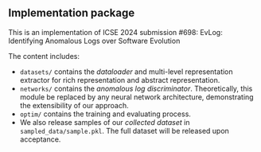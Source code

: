 ## Implementation package

This is an implementation of ICSE 2024 submission #698: EvLog: Identifying Anomalous Logs over Software Evolution

The content includes:
- `datasets/` contains the *dataloader* and multi-level representation extractor for rich representation and abstract representation.
- `networks/` contains the *anomalous log discriminator*. Theoretically, this module be replaced by any neural network architecture, demonstrating the extensibility of our approach. 
- `optim/` contains the training and evaluating process.
- We also release samples of our *collected dataset* in `sampled_data/sample.pkl`. The full dataset will be released upon acceptance.
